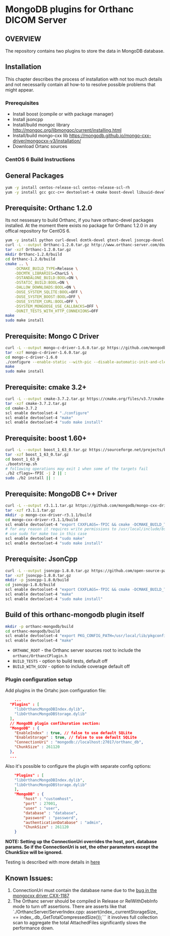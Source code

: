 # MongoDB plugins for Orthanc DICOM Server

## OVERVIEW
The repository contains two plugins to store the data in MongoDB database.

## Installation

This chapter describes the process of installation with not too much details and not necessarily contain all how-to to resolve possible problems that might appear.

### Prerequisites
- Install boost (compile or with package manager)
- Install jsoncpp
- Install/build mongoc library http://mongoc.org/libmongoc/current/installing.html
- Install/build mongo-cxx lib https://mongodb.github.io/mongo-cxx-driver/mongocxx-v3/installation/
- Download Ortanc sources

### CentOS 6 Build Instructions

## General Packages
```bash
yum -y install centos-release-scl centos-release-scl-rh
yum -y install gcc gcc-c++ devtoolset-4 cmake boost-devel libuuid-devel
```

## Prerequisite: Orthanc 1.2.0
Its not nessesary to build Orthanc, if you have orthanc-devel packages installed. At the moment there exists no package for Orthanc 1.2.0 in any offical repository for CentOS 6.
```bash
yum -y install python curl-devel dcmtk-devel gtest-devel jsoncpp-devel libjpeg-devel libpng-devel sqlite-devel lua-devel >= 5.1.0 mongoose-devel openssl-devel pugixml-devel
curl -L --output Orthanc-1.2.0.tar.gz http://www.orthanc-server.com/downloads/get.php?path=/orthanc/Orthanc-1.2.0.tar.gz
tar -xzf Orthanc-1.2.0.tar.gz
mkdir Orthanc-1.2.0/build
cd Orthanc-1.2.0/build
cmake .. \
	-DCMAKE_BUILD_TYPE=Release \
	-DDCMTK_LIBRARIES=CharLS \
	-DSTANDALONE_BUILD:BOOL=ON \
	-DSTATIC_BUILD:BOOL=ON \
	-DALLOW_DOWNLOADS:BOOL=ON \
	-DUSE_SYSTEM_SQLITE:BOOL=OFF \
	-DUSE_SYSTEM_BOOST:BOOL=OFF \
	-DUSE_SYSTEM_CURL:BOOL=OFF \
	-DSYSTEM_MONGOOSE_USE_CALLBACKS=OFF \
	-DUNIT_TESTS_WITH_HTTP_CONNEXIONS=OFF
make
sudo make install
```

## Prerequisite: Mongo C Driver
```bash
curl -L --output mongo-c-driver-1.6.0.tar.gz https://github.com/mongodb/mongo-c-driver/releases/download/%{mongocversion}/mongo-c-driver-1.6.0.tar.gz
tar -xzf mongo-c-driver-1.6.0.tar.gz
cd mongo-c-driver-1.6.0
./configure --enable-static --with-pic --disable-automatic-init-and-cleanup
make
sudo make install
```

## Prerequisite: cmake 3.2+
```bash
curl -L --output cmake-3.7.2.tar.gz https://cmake.org/files/v3.7/cmake-3.7.2.tar.gz
tar -xzf cmake-3.7.2.tar.gz
cd cmake-3.7.2
scl enable devtoolset-4 "./configure"
scl enable devtoolset-4 "make"
scl enable devtoolset-4 "sudo make install"
```

## Prerequisite: boost 1.60+
```bash
curl -L --output boost_1_63_0.tar.gz https://sourceforge.net/projects/boost/files/boost/1.63.0/boost_1_63_0.tar.gz/download
tar -xzf boost_1_63_0.tar.gz
cd boost_1_63_0
./bootstrap.sh
# following operations may exit 1 when some of the targets fail
./b2 cflags=-fPIC -j 2 || :
sudo ./b2 install || :
```

## Prerequisite: MongoDB C++ Driver
```bash
curl -L --output r3.1.1.tar.gz https://github.com/mongodb/mongo-cxx-driver/archive/r3.1.1.tar.gz
tar -xzf r3.1.1.tar.gz
mkdir -p mongo-cxx-driver-r3.1.1/build
cd mongo-cxx-driver-r3.1.1/build
scl enable devtoolset-4 "export CXXFLAGS=-fPIC && cmake -DCMAKE_BUILD_TYPE=Release -DCMAKE_INSTALL_PREFIX=/usr/local -DLIBBSON_DIR=/usr/local -DLIBMONGOC_DIR=/usr/local .."
# for any reason it requires write permissions to /usr/local/include/bsoncxx/v_noabi/bsoncxx/third_party/mnmlstc/share/cmake/core
# use sudo for make too in this case
scl enable devtoolset-4 "sudo make"
scl enable devtoolset-4 "sudo make install"
```

## Prerequisite: JsonCpp
```bash
curl -L --output jsoncpp-1.8.0.tar.gz https://github.com/open-source-parsers/jsoncpp/archive/1.8.0.tar.gz
tar -xzf jsoncpp-1.8.0.tar.gz
mkdir -p jsoncpp-1.8.0/build
cd jsoncpp-1.8.0/build
scl enable devtoolset-4 "export CXXFLAGS=-fPIC && cmake -DCMAKE_BUILD_TYPE=Release .."
scl enable devtoolset-4 "make"
scl enable devtoolset-4 "sudo make install"
```

## Build of this orthanc-mongodb plugin itself
```bash
mkdir -p orthanc-mongodb/build
cd orthanc-mongodb/build
scl enable devtoolset-4 "export PKG_CONFIG_PATH=/usr/local/lib/pkgconfig && cmake -DCMAKE_BUILD_TYPE=Release -DORTHANC_ROOT=/usr/include .."
scl enable devtoolset-4 "make"
```

* ```ORTHANC_ROOT``` - the Orthanc server sources root to include the ```orthanc/OrthancCPlugin.h```
* ```BUILD_TESTS``` - option to build tests, default off
* ```BUILD_WITH_GCOV``` - option to include coverage default off

### Plugin configuration setup

Add plugins in the Ortahc json configuration file:

```json
    ...
  "Plugins" : [
    "libOrthancMongoDBIndex.dylib",
    "libOrthancMongoDBStorage.dylib"
  ],
  // MongoDB plugin confihuration section:
  "MongoDB" : {
    "EnableIndex" : true, // false to use default SQLite 
    "EnableStorage" : true, // false to use default SQLite 
    "ConnectionUri" : "mongodb://localhost:27017/orthanc_db",
    "ChunkSize" : 261120
  },
  ...
```

Also it's possible to configure the plugin with separate config options:

```json
    "Plugins" : [
    "libOrthancMongoDBIndex.dylib",
    "libOrthancMongoDBStorage.dylib"
    ],
    "MongoDB" : {
        "host" : "customhost",
        "port" : 27001,
        "user" : "user",
        "database" : "database",
        "password" : "password",
        "authenticationDatabase" : "admin",
        "ChunkSize" : 261120
    }
```

**NOTE: Setting up the ConnectionUri overrides the host, port, database params. So if the ConnectionUri is set, the other parameters except the ChunkSize will be ignored.**

Testing is described with more details in [here](doc/testing.md)

## Known Issues:

1. ConnectionUri must contain the database name due to the [bug in the mongocxx driver CXX-1187](https://jira.mongodb.org/browse/CXX-1187)
2. The Orthanc server should be compiled in Release or RelWithDebInfo mode to turn off assertions. There are asserts like that 
   `./OrthancServer/ServerIndex.cpp:      assert(index_.currentStorageSize_ == index_.db_.GetTotalCompressedSize());``` it involves full collection scan 
   to aggregate the total AttachedFiles significantly slows the performance down. 



